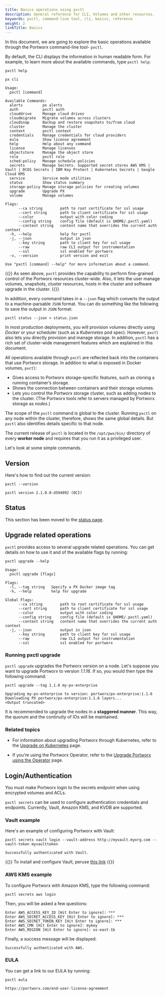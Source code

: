 ```yaml
---
title: Basics operations using pxctl
description: General reference for CLI, Volumes and other resources.
keywords: pxctl, command-line tool, cli, basics, reference
weight: 2
linkTitle: Basics
---
```


In this document, we are going to explore the basic operations available through the Portworx command-line tool- `pxctl`.

By default, the CLI displays the information in human readable form. For example, to learn more about the available commands, type `pxctl help`:

```text
pxctl help
```

```output
px cli

Usage:
  pxctl [command]

Available Commands:
  alerts         px alerts
  auth           pxctl auth
  clouddrive     Manage cloud drives
  cloudmigrate   Migrate volumes across clusters
  cloudsnap      Backup and restore snapshots to/from cloud
  cluster        Manage the cluster
  context        pxctl context
  credentials    Manage credentials for cloud providers
  eula           Show license agreement
  help           Help about any command
  license        Manage licenses
  objectstore    Manage the object store
  role           pxctl role
  sched-policy   Manage schedule policies
  secrets        Manage Secrets. Supported secret stores AWS KMS | Vault | DCOS Secrets | IBM Key Protect | Kubernetes Secrets | Google Cloud KMS
  service        Service mode utilities
  status         Show status summary
  storage-policy Manage storage policies for creating volumes
  upgrade        Upgrade PX
  volume         Manage volumes

Flags:
      --ca string        path to root certificate for ssl usage
      --cert string      path to client certificate for ssl usage
      --color            output with color coding
      --config string    config file (default is $HOME/.pxctl.yaml)
      --context string   context name that overrides the current auth context
  -h, --help             help for pxctl
  -j, --json             output in json
      --key string       path to client key for ssl usage
      --raw              raw CLI output for instrumentation
      --ssl              ssl enabled for portworx
  -v, --version          print version and exit

Use "pxctl [command] --help" for more information about a command.
```

{{<info>}}
As seen above, `pxctl` provides the capability to perform fine-grained control of the Portworx resources cluster-wide. Also, it lets the user manage volumes, snapshots, cluster resources, hosts in the cluster and software upgrade in the cluster.
{{</info>}}

In addition, every command takes in a `--json` flag which converts the output to a machine-parsable `JSON` format. You can do something like the following to save the output in `JSON` format:

```text
pxctl status --json > status.json
```

In most production deployments, you will provision volumes directly using _Docker_ or your scheduler (such as a _Kubernetes_ pod spec). However, `pxctl` also lets you directly provision and manage storage. In addition, `pxctl` has a rich set of cluster-wide management features which are explained in this document.

All operations available through `pxctl` are reflected back into the containers that use Portworx storage. In addition to what is exposed in Docker volumes, `pxctl`:

*   Gives access to Portworx storage-specific features, such as cloning a running container’s storage.
*   Shows the connection between containers and their storage volumes.
*   Lets you control the Portworx storage cluster, such as adding nodes to the cluster. (The Portworx tools refer to servers managed by Portworx storage as _nodes_.)

The scope of the `pxctl` command is global to the cluster. Running `pxctl` on any node within the cluster, therefore, shows the same global details. But `pxctl` also identifies details specific to that node.

The current release of `pxctl` is located in the `/opt/pwx/bin/` directory of every **worker node** and requires that you run it as a privileged user.

Let's look at some simple commands.

## Version

Here's how to find out the current version:

```text
pxctl --version
```

```output
pxctl version 2.1.0.0-d594892 (OCI)
```

## Status

This section has been moved to the [status page](/reference/cli/status).

## Upgrade related operations

`pxctl` provides access to several upgrade related operations. You can get details on how to use it and of the available flags by running:

```text
pxctl upgrade --help
```

```output
Usage:
  pxctl upgrade [flags]

Flags:
  -l, --tag string   Specify a PX Docker image tag
  -h, --help         help for upgrade

Global Flags:
      --ca string        path to root certificate for ssl usage
      --cert string      path to client certificate for ssl usage
      --color            output with color coding
      --config string    config file (default is $HOME/.pxctl.yaml)
      --context string   context name that overrides the current auth context
  -j, --json             output in json
      --key string       path to client key for ssl usage
      --raw              raw CLI output for instrumentation
      --ssl              ssl enabled for portworx
```

### Running pxctl upgrade

`pxctl upgrade` upgrades the Portworx version on a node. Let's suppose you want to upgrade Portworx to version _1.1.16_. If so, you would then type the following command:

```text
pxctl upgrade --tag 1.1.6 my-px-enterprise
```

```output
Upgrading my-px-enterprise to version: portworx/px-enterprise:1.1.6
Downloading PX portworx/px-enterprise:1.1.6 layers...
<Output truncated>
```

It is recommended to upgrade the nodes in a **staggered manner**. This way, the quorum and the continuity of IOs will be maintained.

### Related topics

* For information about upgrading Portworx through Kubernetes, refer to the [Upgrade on Kubernetes](/portworx-install-with-kubernetes/operate-and-maintain-on-kubernetes/upgrade/) page.

* If you’re using the Portworx Operator, refer to the [Upgrade Portworx using the Operator](/portworx-install-with-kubernetes/on-premise/openshift/operator/upgrade/) page.

## Login/Authentication

You must make Portworx login to the secrets endpoint when using encrypted volumes and ACLs.

`pxctl secrets` can be used to configure authentication credentials and endpoints.
Currently, Vault, Amazon KMS, and KVDB are supported.


### Vault example

Here's an example of configuring Portworx with Vault:

```text
pxctl secrets vault login --vault-address http://myvault.myorg.com --vault-token myvaulttoken
```

```output
Successfully authenticated with Vault.
```

{{<info>}}
To install and configure Vault, peruse [this link](https://www.vaultproject.io/docs/install)
{{</info>}}

### AWS KMS example

To configure Portworx with Amazon KMS, type the following command:

```text
pxctl secrets aws login
```

Then, you will be asked a few questions:

```
Enter AWS_ACCESS_KEY_ID [Hit Enter to ignore]: ***
Enter AWS_SECRET_ACCESS_KEY [Hit Enter to ignore]: ***
Enter AWS_SECRET_TOKEN_KEY [Hit Enter to ignore]: ***
Enter AWS_CMK [Hit Enter to ignore]: mykey
Enter AWS_REGION [Hit Enter to ignore]: us-east-1b
```

Finally, a success message will be displayed:

```
Successfully authenticated with AWS.
```

### EULA

You can get a link to our EULA by running:

```text
pxctl eula
```

```output
https://portworx.com/end-user-license-agreement
```
